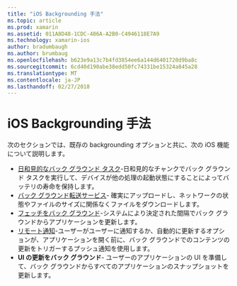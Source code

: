 ```yaml
---
title: "iOS Backgrounding 手法"
ms.topic: article
ms.prod: xamarin
ms.assetid: 011A8D48-1CDC-486A-A2B0-C4946118E7A9
ms.technology: xamarin-ios
author: bradumbaugh
ms.author: brumbaug
ms.openlocfilehash: b623e9a13c7b4fd3854ee6a144d6401720d9ba8c
ms.sourcegitcommit: 6cd40d190abe38edd50fc74331be15324a845a28
ms.translationtype: MT
ms.contentlocale: ja-JP
ms.lasthandoff: 02/27/2018
---
```

# <a name="ios-backgrounding-techniques"></a>iOS Backgrounding 手法

次のセクションでは、既存の backgrounding オプションと共に、次の iOS 機能について説明します。

-  [日和見的なバック グラウンド タスク](~/ios/app-fundamentals/backgrounding/ios-backgrounding-techniques/ios-backgrounding-with-tasks.md#background_tasks_in_iOS_7)-日和見的なチャンクでバック グラウンド タスクを実行して、デバイスが他の処理の起動状態にすることによってバッテリの寿命を保持します。
-  [バック グラウンド転送サービス](~/ios/app-fundamentals/backgrounding/ios-backgrounding-techniques/ios-backgrounding-with-tasks.md#background-transfers)- 確実にアップロードし、ネットワークの状態やファイルのサイズに関係なくファイルをダウンロードします。
-  [フェッチをバック グラウンド](~/ios/app-fundamentals/backgrounding/ios-backgrounding-techniques/updating-an-application-in-the-background.md#background_fetch)-システムにより決定された間隔でバック グラウンドからアプリケーションを更新します。
-  [リモート通知](~/ios/app-fundamentals/backgrounding/ios-backgrounding-techniques/updating-an-application-in-the-background.md#remote_notifications)-ユーザーがユーザーに通知するか、自動的に更新するオプションが、アプリケーションを開く前に、バック グラウンドでのコンテンツの更新をトリガーするプッシュ通知を使用します。
-  **UI の更新をバック グラウンド**- ユーザーのアプリケーションの UI を準備して、バック グラウンドからすべてのアプリケーションのスナップショットを更新します。
